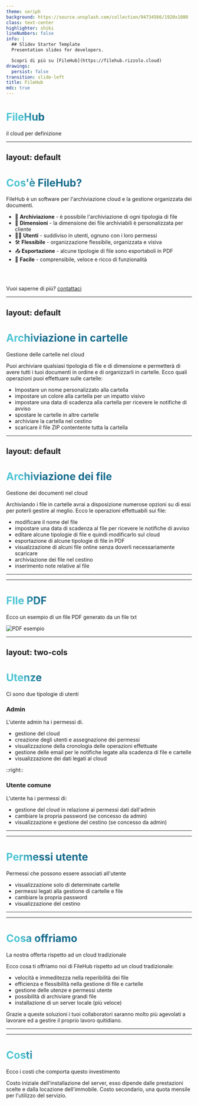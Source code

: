 ```yaml
---
theme: seriph
background: https://source.unsplash.com/collection/94734566/1920x1080
class: text-center
highlighter: shiki
lineNumbers: false
info: |
  ## Slidev Starter Template
  Presentation slides for developers.

  Scopri di più su [FileHub](https://filehub.rizzolo.cloud)
drawings:
  persist: false
transition: slide-left
title: FileHub
mdc: true
---
```


# FileHub

il cloud per definizione

---
layout: default
---

# Cos'è FileHub?

FileHub è un software per l'archiviazione cloud e la gestione organizzata dei documenti.

- 📝 **Archiviazione** - è possibile l'archiviazione di ogni tipologia di file 
- 🎨 **Dimensioni** - la dimensione dei file archiviabili è personalizzata per cliente
- 🧑‍💻 **Utenti** - suddiviso in utenti, ognuno con i loro permessi
- 🛠 **Flessibile** - organizzazione flessibile, organizzata e visiva
- 📤 **Esportazione** - alcune tipologie di file sono esportaboli in PDF
- 🤹 **Facile** - comprensibile, veloce e ricco di funzionalità

<br>
<br>

Vuoi saperne di più? [contattaci](https://filehub.rizzolo.cloud)

<style>
h1 {
  background-color: #2B90B6;
  background-image: linear-gradient(45deg, #4EC5D4 10%, #146b8c 20%);
  background-size: 100%;
  -webkit-background-clip: text;
  -moz-background-clip: text;
  -webkit-text-fill-color: transparent;
  -moz-text-fill-color: transparent;
}
</style>

---
layout: default
---


# Archiviazione in cartelle
Gestione delle cartelle nel cloud

Puoi archiviare qualsiasi tipologia di file e di dimensione e permetterà di avere tutti i tuoi documenti in ordine e di organizzarli in cartelle. Ecco quali operazioni puoi effettuare sulle cartelle:
- Impostare un nome personalizzato alla cartella
- impostare un colore alla cartella per un impatto visivo
- impostare una data di scadenza alla cartella per ricevere le notifiche di avviso
- spostare le cartelle in altre cartelle
- archiviare la cartella nel cestino
- scaricare il file ZIP contentente tutta la cartella

---
layout: default
---

# Archiviazione dei file
Gestione dei documenti nel cloud

Archiviando i file in cartelle avrai a disposizione numerose opzioni su di essi per poterli gestire al meglio. Ecco le operazioni effettuabili sui file:
- modificare il nome del file
- impostare una data di scadenza al file per ricevere le notifiche di avviso
- editare alcune tipologie di file e quindi modificarlo sul cloud
- esportazione di alcune tipologie di file in PDF
- visualzzazione di alcuni file online senza doverli necessariamente scaricare
- archiviazione dei file nel cestino
- inserimento note relative al file

---
---

# FIle PDF
Ecco un esempio di un file PDF generato da un file txt

![PDF esempio](/img/pdf.png "Pdf di esempio")

---
layout: two-cols
---
# Utenze
Ci sono due tipologie di utenti

### Admin
L'utente admin ha i permessi di.
- gestione del cloud
- creazione degli utenti e assegnazione dei permessi
- visualizzazione della cronologia delle operazioni effettuate
- gestione delle email per le notifiche legate alla scadenza di file e cartelle
- visualizzazione dei dati legati al cloud

::right::
### Utente comune
L'utente ha i permessi di:
- gestione del cloud in relazione ai permessi dati dall'admin
- cambiare la propria password (se concesso da admin)
- visualizzazione e gestione del cestino (se concesso da admin)

---
---
# Permessi utente
Permessi che possono essere associati all'utente
- visualizzazione solo di determinate cartelle
- permessi legati alla gestione di cartelle e file
- cambiare la propria password
- visualizzazione del cestino

---
---

# Cosa offriamo
La nostra offerta rispetto ad un cloud tradizionale

Ecco cosa ti offriamo noi di FileHub rispetto ad un cloud tradizionale:
- velocità e immeditezza nella reperibilità dei file
- efficienza e flessibilità nella gestione di file e cartelle
- gestione delle utenze e permessi utente
- possibilità di archiviare grandi file
- installazione di un server locale (più veloce)

Grazie a queste soluzioni i tuoi collaboratori saranno molto più agevolati a lavorare ed a gestire il proprio lavoro quitidiano.

---
---

# Costi
Ecco i costi che comporta questo investimento

Costo iniziale dell'installazione del server, esso dipende dalle prestazioni scelte e dalla locazione dell'immobile.
Costo secondario, una quota mensile per l'utilizzo del servizio.